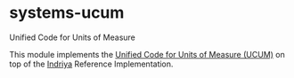 systems-ucum
===========

Unified Code for Units of Measure

This module implements the [Unified Code for Units of Measure (UCUM)](http://unitsofmeasure.org) on top of the [Indriya](https://github.com/unitsofmeasurement/indriya) Reference Implementation.
